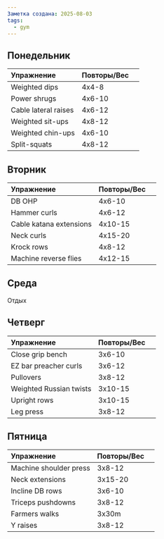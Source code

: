 ```yaml
---
Заметка создана: 2025-08-03
tags:
  - gym
---
```

## Понедельник
| Упражнение           | Повторы/Вес |     |
| :------------------- | ----------- | --- |
| Weighted dips        | 4x4-8       |     |
| Power shrugs         | 4x6-10      |     |
| Cable lateral raises | 4x6-12      |     |
| Weighted sit-ups     | 4x8-12      |     |
| Weighted chin-ups    | 4x6-10      |     |
| Split-squats         | 4x8-12      |     |


## Вторник
| Упражнение              | Повторы/Вес |     |
| :---------------------- | ----------- | --- |
| DB OHP                  | 4x6-10      |     |
| Hammer curls            | 4x6-12      |     |
| Cable katana extensions | 4x10-15     |     |
| Neck curls              | 4x15-20     |     |
| Krock rows              | 4x8-12      |     |
| Machine reverse flies   | 4x12-15     |     |


## Среда
Отдых


## Четверг
| Упражнение              | Повторы/Вес |     |
| :---------------------- | ----------- | --- |
| Close grip bench        | 3x6-10      |     |
| EZ bar preacher curls   | 3x6-12      |     |
| Pullovers               | 3x8-12      |     |
| Weighted Russian twists | 3x10-15     |     |
| Upright rows            | 3x10-15     |     |
| Leg press               | 3x8-12      |     |


## Пятница
| Упражнение             | Повторы/Вес |     |
| :--------------------- | ----------- | --- |
| Machine shoulder press | 3x8-12      |     |
| Neck extensions        | 3x15-20     |     |
| Incline DB rows        | 3x6-10      |     |
| Triceps pushdowns      | 3x8-12      |     |
| Farmers walks          | 3x30m       |     |
| Y raises               | 3x8-12      |     |
